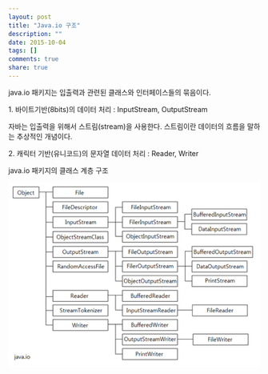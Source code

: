 ```yaml
---
layout: post
title: "Java.io 구조"
description: ""
date: 2015-10-04
tags: []
comments: true
share: true
---
```


  

java.io 패키지는 입출력과 관련된 클래스와 인터페이스들의 묶음이다.

1\. 바이트기반(8bits)의 데이터 처리 : InputStream, OutputStream

자바는 입출력을 위해서 스트림(stream)을 사용한다. 스트림이란 데이터의 흐름을 말하는 추상적인 개념이다.

  

2\. 캐릭터 기반(유니코드)의 문자열 데이터 처리 : Reader, Writer

  

java.io 패키지의 클래스 계층 구조

  

  

![](/assets/images/posts/196/223F6E3D56103655110058.PNG)

  

